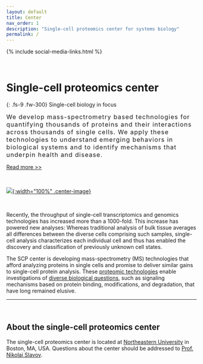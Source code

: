 ```yaml
---
layout: default
title: Center
nav_order: 1
description: "Single-cell proteomics center for systems biology"
permalink: /
---
```

{% include social-media-links.html %}

&nbsp;

# **Single-cell proteomics center**

{: .fs-9 .fw-300}
Single-cell biology in focus


<div style="font-size:16px; font-weight: 400; letter-spacing: 1.3px;">
We develop mass-spectrometry based technologies for quantifying thousands of proteins and their interactions across thousands of single cells. We apply these technologies to understand emerging behaviors in biological systems and to identify mechanisms that underpin health and disease.
</div>

[Read more >>](https://scp.slavovlab.net/biology)

&nbsp;

 [![]({{site.baseurl}}/single-cell-proteomics/micrographs/T-lymphocytes-and-cancer-cell.jpg){:width="100%" .center-image}]({{site.baseurl}}/single-cell-proteomics/micrographs/T-lymphocytes-and-cancer-cell-large.jpg)


&nbsp;

Recently, the throughput of single-cell transcriptomics and genomics technologies has increased more than a 1000-fold. This increase has powered new analyses: Whereas traditional analysis of bulk tissue averages all differences between the diverse cells comprising such samples, single-cell analysis characterizes each individual cell and thus has enabled the discovery and classification of previously unknown cell states.

The SCP center is developing mass-spectrometry (MS) technologies that afford analyzing proteins in single cells and promise to deliver similar gains to single-cell protein analysis. These [proteomic technologies](https://scp.slavovlab.net/methods) enable investigations of [diverse biological questions](https://science.sciencemag.org/content/367/6477/512), such as signaling mechanisms based on protein binding, modifications, and degradation, that have long remained elusive.


------------

&nbsp;


## About the single-cell proteomics center

The single-cell proteomics center is located at [Northeastern University](https://slavovlab.net) in Boston, MA, USA. Questions about the center should be addressed to [Prof. Nikolai Slavov](https://coe.northeastern.edu/people/slavov-nikolai/).
